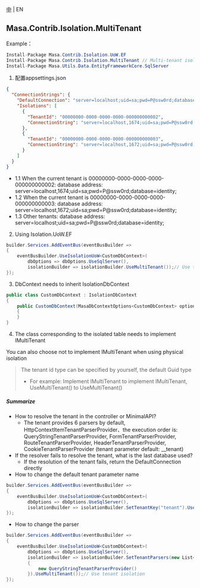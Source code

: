 [中](README.zh-CN.md) | EN

## Masa.Contrib.Isolation.MultiTenant

Example：

```C#
Install-Package Masa.Contrib.Isolation.UoW.EF
Install-Package Masa.Contrib.Isolation.MultiTenant // Multi-tenant isolation On-demand reference
Install-Package Masa.Utils.Data.EntityFrameworkCore.SqlServer
```

1. 配置appsettings.json
``` appsettings.json
{
  "ConnectionStrings": {
    "DefaultConnection": "server=localhost;uid=sa;pwd=P@ssw0rd;database=identity;",
    "Isolations": [
      {
        "TenantId": "00000000-0000-0000-0000-000000000002",
        "ConnectionString": "server=localhost,1674;uid=sa;pwd=P@ssw0rd;database=identity;"
      },
      {
        "TenantId": "00000000-0000-0000-0000-000000000003",
        "ConnectionString": "server=localhost,1672;uid=sa;pwd=P@ssw0rd;database=identity;"
      }
    ]
  }
}
```

* 1.1 When the current tenant is 00000000-0000-0000-0000-000000000002: database address: server=localhost,1674;uid=sa;pwd=P@ssw0rd;database=identity;
* 1.2 When the current tenant is 00000000-0000-0000-0000-000000000003: database address: server=localhost,1672;uid=sa;pwd=P@ssw0rd;database=identity;
* 1.3 Other tenants: database address: server=localhost;uid=sa;pwd=P@ssw0rd;database=identity;

2. Using Isolation.UoW.EF
```` C#
builder.Services.AddEventBus(eventBusBuilder =>
{
    eventBusBuilder.UseIsolationUoW<CustomDbContext>(
        dbOptions => dbOptions.UseSqlServer(),
        isolationBuilder => isolationBuilder.UseMultiTenant());// Use tenant isolation
});
````

3. DbContext needs to inherit IsolationDbContext

```` C#
public class CustomDbContext : IsolationDbContext
{
    public CustomDbContext(MasaDbContextOptions<CustomDbContext> options) : base(options)
    {
    }
}
````

4. The class corresponding to the isolated table needs to implement IMultiTenant

You can also choose not to implement IMultiTenant when using physical isolation

> The tenant id type can be specified by yourself, the default Guid type
> * For example: Implement IMultiTenant to implement IMultiTenant<int>, UseMultiTenant() to UseMultiTenant<int>()

##### Summarize

* How to resolve the tenant in the controller or MinimalAPI?
  * The tenant provides 6 parsers by default, HttpContextItemTenantParserProvider、the execution order is: QueryStringTenantParserProvider, FormTenantParserProvider, RouteTenantParserProvider, HeaderTenantParserProvider, CookieTenantParserProvider (tenant parameter default: __tenant)
* If the resolver fails to resolve the tenant, what is the last database used?
  * If the resolution of the tenant fails, return the DefaultConnection directly
* How to change the default tenant parameter name

```` C#
builder.Services.AddEventBus(eventBusBuilder =>
{
    eventBusBuilder.UseIsolationUoW<CustomDbContext>(
        dbOptions => dbOptions.UseSqlServer(),
        isolationBuilder => isolationBuilder.SetTenantKey("tenant").UseMultiTenant());// Use tenant isolation
});
````
* How to change the parser

```` C#
builder.Services.AddEventBus(eventBusBuilder =>
{
    eventBusBuilder.UseIsolationUoW<CustomDbContext>(
        dbOptions => dbOptions.UseSqlServer(),
        isolationBuilder => isolationBuilder.SetTenantParsers(new List<ITenantParserProvider>()
        {
            new QueryStringTenantParserProvider()
        }).UseMultiTenant());// Use tenant isolation
});
````